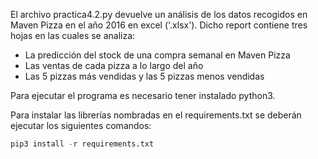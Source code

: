 El archivo practica4.2.py devuelve un análisis de los datos recogidos en Maven Pizza en el año 2016 en excel ('.xlsx').
Dicho report contiene tres hojas en las cuales se analiza:
* La predicción del stock de una compra semanal en Maven Pizza
* Las ventas de cada pizza a lo largo del año
* Las 5 pizzas más vendidas y las 5 pizzas menos vendidas

Para ejecutar el programa es necesario tener instalado python3.

Para instalar las librerías nombradas en el requirements.txt se deberán ejecutar los siguientes comandos:
```python
pip3 install -r requirements.txt
```